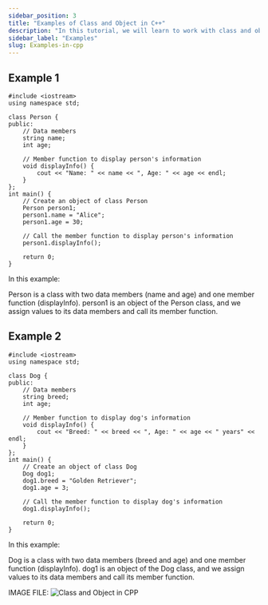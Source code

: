 ```yaml
---
sidebar_position: 3
title: "Examples of Class and Object in C++"
description: "In this tutorial, we will learn to work with class and objects."
sidebar_label: "Examples"
slug: Examples-in-cpp
---
```


## Example 1
```
#include <iostream>
using namespace std;

class Person {
public:
    // Data members
    string name;
    int age;

    // Member function to display person's information
    void displayInfo() {
        cout << "Name: " << name << ", Age: " << age << endl;
    }
};
int main() {
    // Create an object of class Person
    Person person1;
    person1.name = "Alice";
    person1.age = 30;

    // Call the member function to display person's information
    person1.displayInfo();

    return 0;
}
```
In this example:

Person is a class with two data members (name and age) and one member function (displayInfo).
person1 is an object of the Person class, and we assign values to its data members and call its member function.

## Example 2
```
#include <iostream>
using namespace std;

class Dog {
public:
    // Data members
    string breed;
    int age;

    // Member function to display dog's information
    void displayInfo() {
        cout << "Breed: " << breed << ", Age: " << age << " years" << endl;
    }
};
int main() {
    // Create an object of class Dog
    Dog dog1;
    dog1.breed = "Golden Retriever";
    dog1.age = 3;

    // Call the member function to display dog's information
    dog1.displayInfo();

    return 0;
}
```
In this example:

Dog is a class with two data members (breed and age) and one member function (displayInfo).
dog1 is an object of the Dog class, and we assign values to its data members and call its member function.

IMAGE FILE:
![Class and Object in CPP](../..\static\img\day-12\oop3.png)